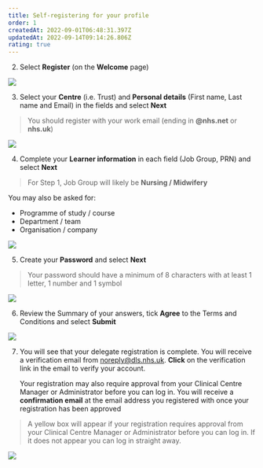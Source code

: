 ```yaml
---
title: Self-registering for your profile
order: 1
createdAt: 2022-09-01T06:48:31.397Z
updatedAt: 2022-09-14T09:14:26.806Z
rating: true
---
```

2. Select **Register** (on the **Welcome** page)

![](/img/self-registering_1.png)

3. Select your **Centre** (i.e. Trust) and **Personal details** (First name, Last name and Email) in the fields and select **Next**

> You should register with your work email (ending in **@nhs.net** or **nhs.uk**)

![](/img/self-register-1.png)

4. Complete your **Learner information** in each field (Job Group, PRN) and select **Next**

> For Step 1, Job Group will likely be **Nursing / Midwifery**

You may also be asked for:

* Programme of study / course
* Department / team
* Organisation / company

![](/img/self-register-2.png)

5. Create your **Password** and select **Next**

> Your password should have a minimum of 8 characters with at least 1 letter, 1 number and 1 symbol

![](/img/self-register-3.png)

6. Review the Summary of your answers, tick **Agree** to the Terms and Conditions and select **Submit**

![](/img/self-register-4.png)

7. You will see that your delegate registration is complete. You will receive a verification email from [noreply@dls.nhs.uk](mailto:noreply@dls.nhs.uk). **Click** on the verification link in the email to verify your account.<!--StartFragment-->

   Your registration may also require approval from your Clinical Centre Manager or Administrator before you can log in. You will receive a **confirmation email** at the email address you registered with once your registration has been approved 

   <!--EndFragment-->

> A yellow box will appear if your registration requires approval from your Clinical Centre Manager or Administrator before you can log in. If it does not appear you can log in straight away.

![](/img/em-1-06-Self-register.jpg)